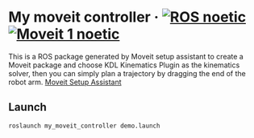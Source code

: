 # My moveit controller &middot; [![ROS noetic](https://img.shields.io/badge/ROS-noetic-blue)](http://wiki.ros.org/noetic) [![Moveit 1 noetic](https://img.shields.io/badge/Moveit%201-noetic-blue)](https://ros-planning.github.io/moveit_tutorials/)


This is a ROS package generated by Moveit setup assistant to create a Moveit package and choose KDL Kinematics Plugin as the kinematics solver, then you can simply plan a trajectory by dragging the end of the robot arm. [Moveit Setup Assistant](https://ros-planning.github.io/moveit_tutorials/doc/setup_assistant/setup_assistant_tutorial.html)

## Launch
```
roslaunch my_moveit_controller demo.launch
```
